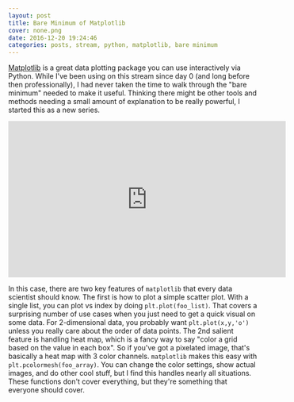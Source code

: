 ```yaml
---
layout: post
title: Bare Minimum of Matplotlib
cover: none.png
date: 2016-12-20 19:24:46 
categories: posts, stream, python, matplotlib, bare minimum
---
```


[Matplotlib](http://matplotlib.org) is a great data plotting package you can use interactively via Python.  While I've been using on this stream since day 0 (and long before then professionally), I had never taken the time to walk through the "bare minimum" needed to make it useful.  Thinking there might be other tools and methods needing a small amount of explanation to be really powerful, I started this as a new series.

<iframe width="560" height="315" src="https://www.youtube.com/embed/ZthnIfAbKAU" frameborder="0"> </iframe>

In this case, there are two key features of `matplotlib` that every data scientist should know.  The first is how to plot a simple scatter plot.  With a single list, you can plot vs index by doing `plt.plot(foo_list)`.  That covers a surprising number of use cases when you just need to get a quick visual on some data.  For 2-dimensional data, you probably want `plt.plot(x,y,'o')` unless you really care about the order of data points.  The 2nd salient feature is handling heat map, which is a fancy way to say "color a grid based on the value in each box".  So if you've got a pixelated image, that's basically a heat map with 3 color channels.  `matplotlib` makes this easy with `plt.pcolormesh(foo_array)`.  You can change the color settings, show actual images, and do other cool stuff, but I find this handles nearly all situations.  These functions don't cover everything, but they're something that everyone should cover.
